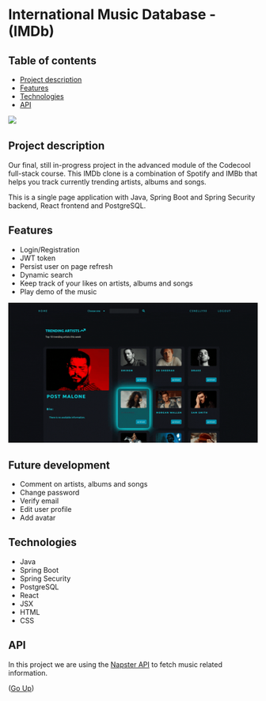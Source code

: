 # International Music Database - (IMDb)

## Table of contents
- [Project description](#project-description)
- [Features](#features)
- [Technologies](#technologies)
- [API](#api)

![](readme_resources/homepage.gif)

## Project description

Our final, still in-progress project in the advanced module of the Codecool full-stack
course. This IMDb clone is a combination of Spotify and IMBb that helps you track
currently trending artists, albums and songs.

This is a single page application with Java, Spring Boot and Spring Security backend, React frontend and PostgreSQL.



## Features
- Login/Registration
- JWT token
- Persist user on page refresh
- Dynamic search
- Keep track of your likes on artists, albums and songs
- Play demo of the music

![](readme_resources/searchbar.gif)

## Future development
- Comment on artists, albums and songs
- Change password
- Verify email
- Edit user profile
- Add avatar

## Technologies
- Java
- Spring Boot
- Spring Security
- PostgreSQL
- React
- JSX
- HTML
- CSS


## API
 In this project we are using the [Napster API](https://developer.prod.napster.com/) to fetch music related 
 information.



([Go Up](#user-content-international-music-database-imdb))
